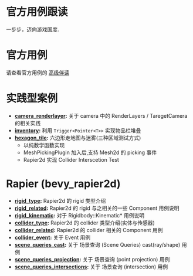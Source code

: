 # 官方用例跟读
一步步，迈向游戏国度.

# 官方用例
请查看官方用例的 [高级伴读](https://github.com/byronzr/learn_bevy/tree/main/examples)

# 实践型案例
* **[camera_renderlayer](https://github.com/byronzr/learn_bevy/tree/main/examples/byronzr/camera_renderlayer.rs):** 关于 camera 中的 RenderLayers / TaregetCamera 的相关实践
* **[inventory](https://github.com/byronzr/learn_bevy/tree/main/examples/byronzr/inventory.rs):** 利用 `Trigger<Pointer<T>>` 实现物品栏堆叠
* **[hexagon_tile](https://github.com/byronzr/learn_bevy/tree/main/examples/byronzr/hexagon_tile):** 六边形走地图与迷雾(三种区域测试方式)
    * 以纯数学函数实现
    * MeshPickingPlugin 加入后,支持 Mesh2d 的 picking 事件
    * Rapier2d 实现 Collider Interscetion Test
    
# Rapier (bevy_rapier2d)
* **[rigid_type](https://github.com/byronzr/learn_bevy/tree/main/examples/rapier2d/rigid_type.rs):** Rapier2d 的 rigid 类型介绍
* **[rigid_related](https://github.com/byronzr/learn_bevy/tree/main/examples/rapier2d/rigid_related.rs):** Rapier2d 的 rigid 与之相关的一些 Component 用例说明
* **[rigid_kinematic](https://github.com/byronzr/learn_bevy/tree/main/examples/rapier2d/rigid_kinematic.rs):** 对于 Rigidbody::Kinematic* 用例说明
* **[collider_type](https://github.com/byronzr/learn_bevy/tree/main/examples/rapier2d/collider_type.rs):** Rapier2d 的 collider 类型介绍(实体与传感器)
* **[collider_related](https://github.com/byronzr/learn_bevy/tree/main/examples/rapier2d/collider_related.rs):** Rapier2d 的 collider 相关的 Component 用例
* **[collider_event](https://github.com/byronzr/learn_bevy/tree/main/examples/rapier2d/collider_event.rs):** 关于 Event  用例
* **[scene_queries_cast](https://github.com/byronzr/learn_bevy/tree/main/examples/rapier2d/scene_queries_cast.rs):** 关于 场景查询 (Scene Queries) cast(ray/shape) 用例
* **[scene_queries_projection](https://github.com/byronzr/learn_bevy/tree/main/examples/rapier2d/scene_queries_projection.rs):** 关于 场景查询 (point projection) 用例
* **[scene_queries_intersections](https://github.com/byronzr/learn_bevy/tree/main/examples/rapier2d/scene_queries_intersections.rs):** 关于 场景查询 (intersection) 用例
	
	






